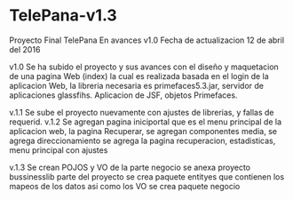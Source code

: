 # TelePana-v1.3
Proyecto Final TelePana En avances v1.0
Fecha de actualizacion 12 de abril del 2016

v1.0 Se ha subido el proyecto y sus avances con el diseño y maquetacion de una pagina Web (index) la cual es realizada basada en el login de la aplicacion Web, la libreria necesaria es primefaces5.3.jar, servidor de aplicaciones glassfihs. 
Aplicacion de JSF, objetos Primefaces.

v.1.1 Se sube el proyecto nuevamente con ajustes de librerias, y fallas de requerid.
v.1.2 Se agregan pagina iniciportal que es el menu principal de la aplicacion web, la pagina Recuperar, se agregan componentes media, se agrega direccionamiento
  se agrega la pagina recuperacion, estadisticas, menu principal con ajustes

v.1.3   Se crean POJOS y VO de la parte negocio se anexa proyecto bussinesslib parte del proyecto
se crea paquete entityes que contienen los mapeos de los datos asi como los VO
se crea paquete negocio
